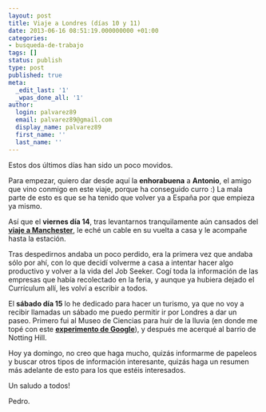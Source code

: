 ```yaml
---
layout: post
title: Viaje a Londres (días 10 y 11)
date: 2013-06-16 08:51:19.000000000 +01:00
categories:
- busqueda-de-trabajo
tags: []
status: publish
type: post
published: true
meta:
  _edit_last: '1'
  _wpas_done_all: '1'
author:
  login: palvarez89
  email: palvarez89@gmail.com
  display_name: palvarez89
  first_name: ''
  last_name: ''
---
```

Estos dos últimos días han sido un poco movidos.

Para empezar, quiero dar desde aquí la **enhorabuena** a **Antonio**, el amigo
que vino conmigo en este viaje, porque ha conseguido curro :) La mala
parte de esto es que se ha tenido que volver ya a España por que empieza ya
mismo.

Así que el **viernes día 14**, tras levantarnos tranquilamente aún cansados del
**[viaje a Manchester][1]**, le eché un cable en su vuelta a casa y le acompañe
hasta la estación.

<!--more-->

Tras despedirnos andaba un poco perdido, era la primera vez que andaba sólo por
ahí, con lo que decidí volverme a casa a intentar hacer algo productivo y
volver a la vida del Job Seeker. Cogí toda la información de las empresas que
había recolectado en la feria, y aunque ya hubiera dejado el Currículum allí,
les volví a escribir a todos.

El **sábado día 15** lo he dedicado para hacer un turismo, ya que no voy a
recibir llamadas un sábado me puedo permitir ir por Londres a dar un paseo.
Primero fui al Museo de Ciencias para huir de la lluvia (en donde me topé con
este **[experimento de Google][2]**), y después me acerqué al barrio de Notting
Hill.

Hoy ya domingo, no creo que haga mucho, quizás informarme de papeleos y buscar
otros tipos de información interesante, quizás haga un resumen más adelante de
esto para los que estéis interesados.

Un saludo a todos!

Pedro.

 [1]: /busqueda-de-trabajo/2013/06/13/viaje-a-manchester-dias-8-y-9/ "Viaje a Manchester (días 8 y 9)"
 [2]: http://www.chromeweblab.com/es
